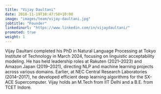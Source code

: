```yaml
---
title: "Vijay Daultani"
date: 2018-11-19T10:47:58+10:00
image: "images/team/vijay-daultani.jpg"
jobtitle: "Founder"
linkedinurl: "https://www.linkedin.com/in/vijaydaultani/"
promoted: true
weight: 1
---
```


Vijay Daultani completed his PhD in Natural Language Processing at Tokyo Institute of Technology in March 2024, focusing on linguistic acceptability modeling. He has held leadership roles at Rakuten (2021–2023) and Amazon Japan (2019–2021), directing NLP and machine learning projects across various domains. Earlier, at NEC Central Research Laboratories (2014–2017), he developed efficient deep learning algorithms for the SX-ACE Supercomputer. Vijay holds an M.Tech from IIT Delhi and a B.E. from TCET Indore.